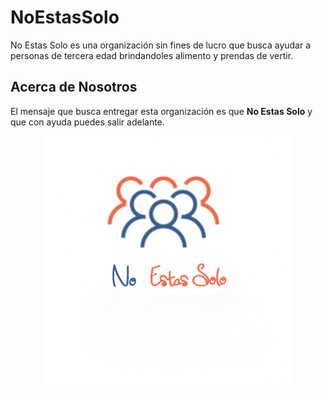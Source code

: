 # NoEstasSolo

No Estas Solo es una organización sin fines de lucro que busca ayudar a personas de tercera edad brindandoles alimento y prendas de vertir.

## Acerca de Nosotros

El mensaje que busca entregar esta organización es que **No Estas Solo** y que con ayuda puedes salir adelante.

<center><img src="img/logo_noestassolo.png" height="400px"></center>


